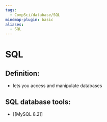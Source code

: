 ```yaml
---
tags:
  - CompSci/database/SQL
mindmap-plugin: basic
aliases:
  - SQL
---
```

# SQL

## Definition:
- lets you access and manipulate databases

## SQL database tools:
- [[MySQL 8.2]]